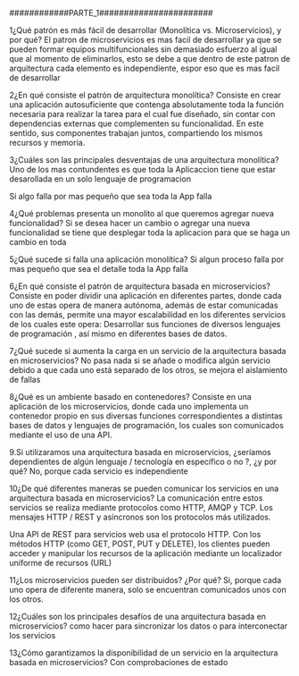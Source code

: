 ############PARTE_1#######################


1¿Qué patrón es más fácil de desarrollar (Monolítica vs. Microservicios), y por qué?
El patron de microservicios es mas facil de desarrollar ya que se pueden formar equipos multifuncionales sin demasiado esfuerzo al igual que al momento de eliminarlos, esto se debe a que dentro de este patron de arquitectura cada elemento es independiente, espor eso que es mas facil de desarrollar

2¿En qué consiste el patrón de arquitectura monolítica?
Consiste en crear una aplicación autosuficiente que contenga absolutamente toda la función necesaria para realizar la tarea para el cual fue diseñado, sin contar con dependencias externas que complementen su funcionalidad. En este sentido, sus componentes trabajan juntos, compartiendo los mismos recursos y memoria. 

3¿Cuáles son las principales desventajas de una arquitectura monolítica?
Uno de los mas contundentes es que toda la Aplicaccion tiene que estar desarollada en un solo lenguaje de programacion

Si algo falla por mas pequeño que sea toda la App falla

4¿Qué problemas presenta un monolito al que queremos agregar nueva funcionalidad?
Si se desea hacer un cambio o agregar una nueva funcionalidad se tiene que desplegar toda la aplicacion para que se haga un cambio en toda

5¿Qué sucede si falla una aplicación monolítica?
Si algun proceso falla por mas pequeño que sea el detalle toda la App falla

6¿En qué consiste el patrón de arquitectura basada en microservicios?
Consiste en poder dividir una aplicación en diferentes partes, donde cada uno de estas opera de manera autónoma, además de estar comunicadas con las demás, permite una mayor escalabilidad en los diferentes servicios de los cuales este opera: Desarrollar sus funciones de diversos lenguajes de programación , así mismo en diferentes bases de datos.

7¿Qué sucede si aumenta la carga en un servicio de la arquitectura basada en microservicios?
No pasa nada si se añade o modifica algún servicio debido a que cada uno está separado de los otros, se mejora el aislamiento de fallas

8¿Qué es un ambiente basado en contenedores?
Consiste en una aplicación de los microservicios, donde cada uno implementa un contenedor propio en sus diversas funciones correspondientes a distintas bases de datos y lenguajes de programación, los cuales son comunicados mediante el uso de una API.

9.Si utilizaramos una arquitectura basada en microservicios, ¿seríamos dependientes de algún lenguaje / tecnología en específico o no ?, ¿y por qué?
No, porque cada servicio es independiente

10¿De qué diferentes maneras se pueden comunicar los servicios en una arquitectura basada en microservicios?
La comunicación entre estos servicios se realiza mediante protocolos como HTTP, AMQP y TCP. Los mensajes HTTP / REST y asíncronos son los protocolos más utilizados.

Una API de REST para servicios web usa el protocolo HTTP. Con los métodos HTTP (como GET, POST, PUT y DELETE), los clientes pueden acceder y manipular los recursos de la aplicación mediante un localizador uniforme de recursos (URL)

11¿Los microservicios pueden ser distribuidos? ¿Por qué?
Si, porque cada uno opera de diferente manera, solo se encuentran comunicados unos con los otros.

12¿Cuáles son los principales desafíos de una arquitectura basada en microservicios?
como hacer para sincronizar los datos o para interconectar los servicios

13¿Cómo garantizamos la disponibilidad de un servicio en la arquitectura basada en microservicios? 
Con comprobaciones de estado
